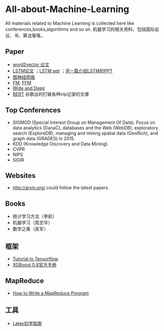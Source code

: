 # All-about-Machine-Learning
All materials related to Machine Learning is collected here like conferences,books,algorithms and so on.
机器学习的相关资料，包括国际会议、书、算法等等。

## Paper
- [word2vector 论文](https://papers.nips.cc/paper/5021-distributed-representations-of-words-and-phrases-and-their-compositionality.pdf)
- [LSTM论文](https://arxiv.org/pdf/1601.06733.pdf) ；[LSTM ppt](http://people.idsia.ch/~juergen/lstm2003tutorial.pdf) ；[另一篇介绍LSTM的PPT](http://axon.cs.byu.edu/~martinez/classes/778/Papers/lstm.pdf)
- [图神经网络](http://citeseerx.ist.psu.edu/viewdoc/download?doi=10.1.1.1015.7227&rep=rep1&type=pdf)
- [FM](https://www.csie.ntu.edu.tw/~b97053/paper/Rendle2010FM.pdf);   [FFM](https://www.csie.ntu.edu.tw/~cjlin/papers/ffm.pdf)
- [Wide and Deep](https://arxiv.org/pdf/1606.07792.pdf)
- [BERT](https://arxiv.org/pdf/1810.04805.pdf) 谷歌出的打破各种nlp记录的文章


## Top Conferences   
- SIGMOD (Special Interest Group on Management Of Data). Focus on data analytics (DanaC), databases and the Web (WebDB), exploratory search (ExploreDB), managing and mining spatial data (GeoRich), and graph data (GRADES) in 2015.
- KDD (Knowledge Discovery and Data Mining). 
- CVPR
- NIPS
- SIGIR


## Websites   
- <http://arxiv.org/> could follow the latest papers.   
 
## Books   
- 统计学习方法（李航）    
- 机器学习（周志华）
- 数学之美（吴军）  

## 框架
- [Tutorial to Tensorflow](https://www.oreilly.com/learning/hello-tensorflow)   
- [XGBoost 0.8官方手册](https://media.readthedocs.org/pdf/xgboost/latest/xgboost.pdf)


## MapReduce   
- [How to Write a MapReduce Program](https://www.mapr.com/blog/how-write-mapreduce-program)    

## 工具
- [Latex初学指南](http://www.docs.is.ed.ac.uk/skills/documents/3722/3722-2014.pdf)
